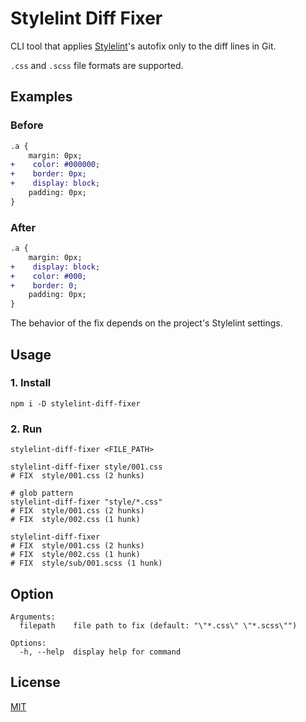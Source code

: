 # Stylelint Diff Fixer

CLI tool that applies [Stylelint](https://github.com/stylelint/stylelint)'s autofix only to the diff lines in Git.

`.css` and `.scss` file formats are supported.

## Examples

### Before

```diff
.a {
    margin: 0px;
+    color: #000000;
+    border: 0px;
+    display: block;
    padding: 0px;
}
```

### After

```diff
.a {
    margin: 0px;
+    display: block;
+    color: #000;
+    border: 0;
    padding: 0px;
}
```

The behavior of the fix depends on the project's Stylelint settings.

## Usage

### 1. Install

```shell
npm i -D stylelint-diff-fixer
```

### 2. Run

```shell
stylelint-diff-fixer <FILE_PATH>
```

```shell
stylelint-diff-fixer style/001.css
# FIX  style/001.css (2 hunks)

# glob pattern
stylelint-diff-fixer "style/*.css"
# FIX  style/001.css (2 hunks)
# FIX  style/002.css (1 hunk)

stylelint-diff-fixer
# FIX  style/001.css (2 hunks)
# FIX  style/002.css (1 hunk)
# FIX  style/sub/001.scss (1 hunk)
```

## Option

```
Arguments:
  filepath    file path to fix (default: "\"*.css\" \"*.scss\"")

Options:
  -h, --help  display help for command
```

## License

[MIT](https://github.com/ohayoupoteto/stylelint-diff-fixer/blob/main/LICENSE)